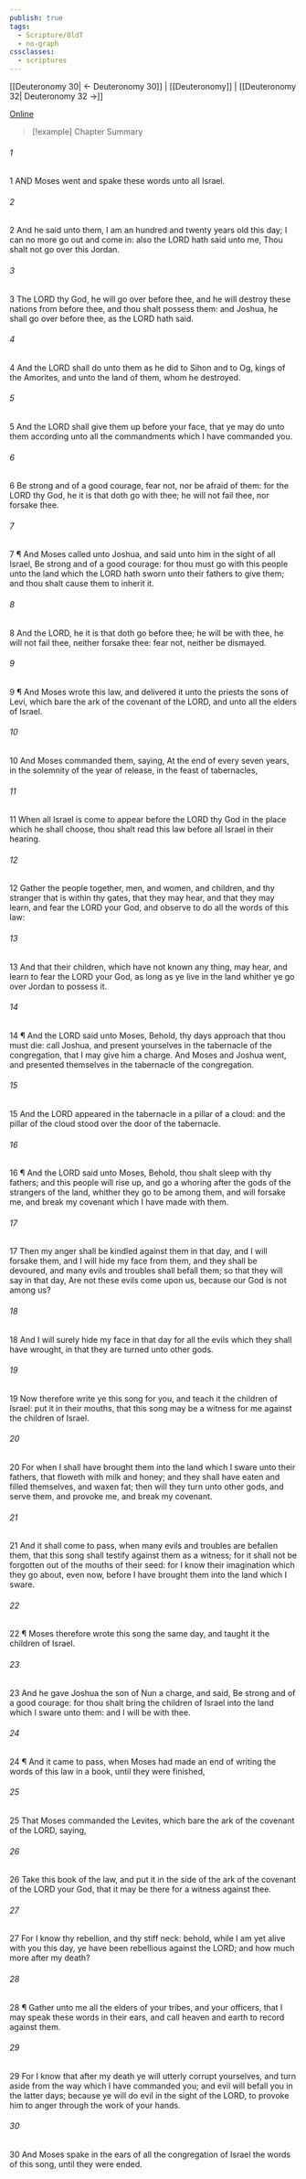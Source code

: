 ```yaml
---
publish: true
tags:
  - Scripture/OldT
  - no-graph
cssclasses:
  - scriptures
---
```

[[Deuteronomy 30| ← Deuteronomy 30]] | [[Deuteronomy]] | [[Deuteronomy 32| Deuteronomy 32 →]]

[Online](https://churchofjesuschrist.org/study/scriptures/ot/deut/31?lang=eng)

>[!example] Chapter Summary
>
###### 1
1 AND Moses went and spake these words unto all Israel.
###### 2
2 And he said unto them, I am an hundred and twenty years old this day; I can no more go out and come in: also the LORD hath said unto me, Thou shalt not go over this Jordan.
###### 3
3 The LORD thy God, he will go over before thee, and he will destroy these nations from before thee, and thou shalt possess them: and Joshua, he shall go over before thee, as the LORD hath said.
###### 4
4 And the LORD shall do unto them as he did to Sihon and to Og, kings of the Amorites, and unto the land of them, whom he destroyed.
###### 5
5 And the LORD shall give them up before your face, that ye may do unto them according unto all the commandments which I have commanded you.
###### 6
6 Be strong and of a good courage, fear not, nor be afraid of them: for the LORD thy God, he it is that doth go with thee; he will not fail thee, nor forsake thee.
###### 7
7 ¶ And Moses called unto Joshua, and said unto him in the sight of all Israel, Be strong and of a good courage: for thou must go with this people unto the land which the LORD hath sworn unto their fathers to give them; and thou shalt cause them to inherit it.
###### 8
8 And the LORD, he it is that doth go before thee; he will be with thee, he will not fail thee, neither forsake thee: fear not, neither be dismayed.
###### 9
9 ¶ And Moses wrote this law, and delivered it unto the priests the sons of Levi, which bare the ark of the covenant of the LORD, and unto all the elders of Israel.
###### 10
10 And Moses commanded them, saying, At the end of every seven years, in the solemnity of the year of release, in the feast of tabernacles,
###### 11
11 When all Israel is come to appear before the LORD thy God in the place which he shall choose, thou shalt read this law before all Israel in their hearing.
###### 12
12 Gather the people together, men, and women, and children, and thy stranger that is within thy gates, that they may hear, and that they may learn, and fear the LORD your God, and observe to do all the words of this law:
###### 13
13 And that their children, which have not known any thing, may hear, and learn to fear the LORD your God, as long as ye live in the land whither ye go over Jordan to possess it.
###### 14
14 ¶ And the LORD said unto Moses, Behold, thy days approach that thou must die: call Joshua, and present yourselves in the tabernacle of the congregation, that I may give him a charge.  And Moses and Joshua went, and presented themselves in the tabernacle of the congregation.
###### 15
15 And the LORD appeared in the tabernacle in a pillar of a cloud: and the pillar of the cloud stood over the door of the tabernacle.
###### 16
16 ¶ And the LORD said unto Moses, Behold, thou shalt sleep with thy fathers; and this people will rise up, and go a whoring after the gods of the strangers of the land, whither they go to be among them, and will forsake me, and break my covenant which I have made with them.
###### 17
17 Then my anger shall be kindled against them in that day, and I will forsake them, and I will hide my face from them, and they shall be devoured, and many evils and troubles shall befall them; so that they will say in that day,  Are not these evils come upon us, because our God is not among us?
###### 18
18 And I will surely hide my face in that day for all the evils which they shall have wrought, in that they are turned unto other gods.
###### 19
19 Now therefore write ye this song for you, and teach it the children of Israel: put it in their mouths, that this song may be a witness for me against the children of Israel.
###### 20
20 For when I shall have brought them into the land which I sware unto their fathers, that floweth with milk and honey; and they shall have eaten and filled themselves, and waxen fat; then will they turn unto other gods, and serve them, and provoke me, and break my covenant.
###### 21
21 And it shall come to pass, when many evils and troubles are befallen them, that this song shall testify against them as a witness; for it shall not be forgotten out of the mouths of their seed: for I know their imagination which they go about, even now, before I have brought them into the land which I sware.
###### 22
22 ¶ Moses therefore wrote this song the same day, and taught it the children of Israel.
###### 23
23 And he gave Joshua the son of Nun a charge, and said, Be strong and of a good courage: for thou shalt bring the children of Israel into the land which I sware unto them: and I will be with thee.
###### 24
24 ¶ And it came to pass, when Moses had made an end of writing the words of this law in a book, until they were finished,
###### 25
25 That Moses commanded the Levites, which bare the ark of the covenant of the LORD, saying,
###### 26
26 Take this book of the law, and put it in the side of the ark of the covenant of the LORD your God, that it may be there for a witness against thee.
###### 27
27 For I know thy rebellion, and thy stiff neck: behold, while I am yet alive with you this day, ye have been rebellious against the LORD; and how much more after my death?
###### 28
28 ¶ Gather unto me all the elders of your tribes, and your officers, that I may speak these words in their ears, and call heaven and earth to record against them.
###### 29
29 For I know that after my death ye will utterly corrupt yourselves, and turn aside from the way which I have commanded you; and evil will befall you in the latter days; because ye will do evil in the sight of the LORD, to provoke him to anger through the work of your hands.
###### 30
30 And Moses spake in the ears of all the congregation of Israel the words of this song, until they were ended.



